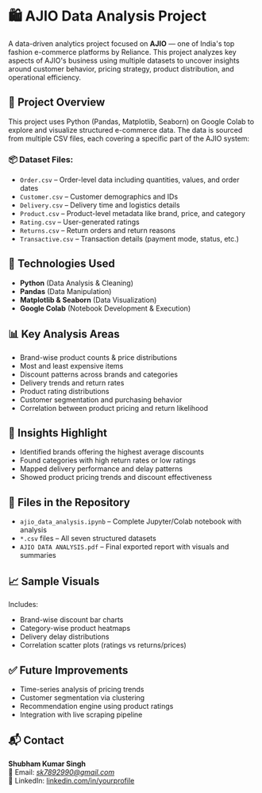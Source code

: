 # 🛍️ AJIO Data Analysis Project

A data-driven analytics project focused on **AJIO** — one of India's top fashion e-commerce platforms by Reliance. This project analyzes key aspects of AJIO's business using multiple datasets to uncover insights around customer behavior, pricing strategy, product distribution, and operational efficiency.

## 📁 Project Overview

This project uses Python (Pandas, Matplotlib, Seaborn) on Google Colab to explore and visualize structured e-commerce data. The data is sourced from multiple CSV files, each covering a specific part of the AJIO system:

### 📦 Dataset Files:
- `Order.csv` – Order-level data including quantities, values, and order dates  
- `Customer.csv` – Customer demographics and IDs  
- `Delivery.csv` – Delivery time and logistics details  
- `Product.csv` – Product-level metadata like brand, price, and category  
- `Rating.csv` – User-generated ratings  
- `Returns.csv` – Return orders and return reasons  
- `Transactive.csv` – Transaction details (payment mode, status, etc.)

## 🔧 Technologies Used

- **Python** (Data Analysis & Cleaning)
- **Pandas** (Data Manipulation)
- **Matplotlib & Seaborn** (Data Visualization)
- **Google Colab** (Notebook Development & Execution)

## 📊 Key Analysis Areas

- Brand-wise product counts & price distributions  
- Most and least expensive items  
- Discount patterns across brands and categories  
- Delivery trends and return rates  
- Product rating distributions  
- Customer segmentation and purchasing behavior  
- Correlation between product pricing and return likelihood

## 📌 Insights Highlight

- Identified brands offering the highest average discounts  
- Found categories with high return rates or low ratings  
- Mapped delivery performance and delay patterns  
- Showed product pricing trends and discount effectiveness

## 🧾 Files in the Repository

- `ajio_data_analysis.ipynb` – Complete Jupyter/Colab notebook with analysis
- `*.csv` files – All seven structured datasets
- `AJIO DATA ANALYSIS.pdf` – Final exported report with visuals and summaries

## 📈 Sample Visuals

Includes:
- Brand-wise discount bar charts  
- Category-wise product heatmaps  
- Delivery delay distributions  
- Correlation scatter plots (ratings vs returns/prices)

## ✅ Future Improvements

- Time-series analysis of pricing trends  
- Customer segmentation via clustering  
- Recommendation engine using product ratings  
- Integration with live scraping pipeline

## 📬 Contact

**Shubham Kumar Singh**  
📧 Email: *sk7892990@gmail.com*  
🔗 LinkedIn: [linkedin.com/in/yourprofile](https://www.linkedin.com/in/shubham-kumar-singh-001651271)

